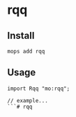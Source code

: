 # rqq

## Install
```
mops add rqq
```

## Usage
```motoko
import Rqq "mo:rqq";

// example...
```# rqq
